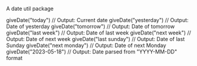 A date util package

giveDate("today") // Output: Current date
giveDate("yesterday") // Output: Date of yesterday
giveDate("tomorrow") // Output: Date of tomorrow
giveDate("last week") // Output: Date of last week
giveDate("next week") // Output: Date of next week
giveDate("last sunday") // Output: Date of last Sunday
giveDate("next monday") // Output: Date of next Monday
giveDate("2023-05-18") // Output: Date parsed from "YYYY-MM-DD" format
